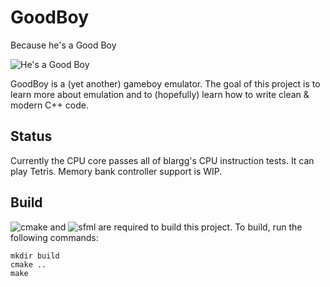 # GoodBoy

Because he's a Good Boy

![He's a Good Boy](https://raw.githubusercontent.com/0ctobyte/goodboy/master/goodboy.png)

GoodBoy is a (yet another) gameboy emulator. The goal of this project is to learn more about emulation and to (hopefully) learn how to write clean & modern C++ code.

## Status

Currently the CPU core passes all of blargg's CPU instruction tests. It can play Tetris. Memory bank controller support is WIP.

## Build

![cmake](https://cmake.org) and ![sfml](https://www.sfml-dev.org) are required to build this project. To build, run the following commands:

```
mkdir build
cmake ..
make
```
